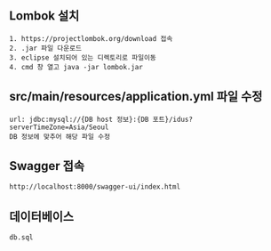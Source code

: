 ## Lombok 설치
```
1. https://projectlombok.org/download 접속
2. .jar 파일 다운로드
3. eclipse 설치되어 있는 디렉토리로 파일이동
4. cmd 창 열고 java -jar lombok.jar
```

## src/main/resources/application.yml 파일 수정
```
url: jdbc:mysql://{DB host 정보}:{DB 포트}/idus?serverTimeZone=Asia/Seoul
DB 정보에 맞추어 해당 파일 수정
```

## Swagger 접속
```
http://localhost:8000/swagger-ui/index.html
```

## 데이터베이스
```
db.sql
```
